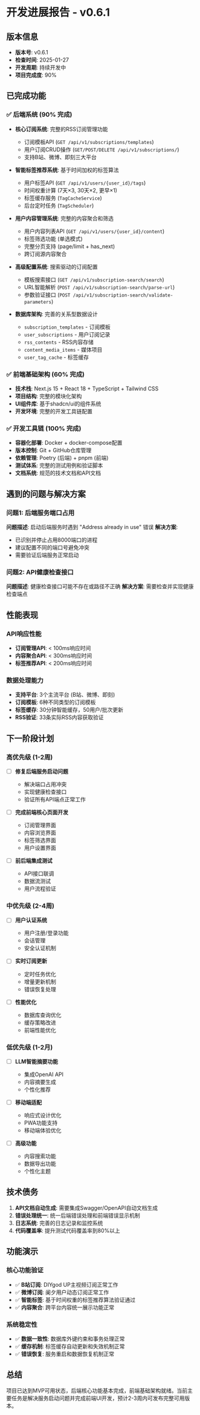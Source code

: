# 开发进展报告 - v0.6.1

## 版本信息
- **版本号**: v0.6.1
- **检查时间**: 2025-01-27
- **开发周期**: 持续开发中
- **项目完成度**: 90%

## 已完成功能

### ✅ 后端系统 (90% 完成)
- **核心订阅系统**: 完整的RSS订阅管理功能
  - 订阅模板API (`GET /api/v1/subscriptions/templates`)
  - 用户订阅CRUD操作 (`GET/POST/DELETE /api/v1/subscriptions/`)
  - 支持B站、微博、即刻三大平台
  
- **智能标签推荐系统**: 基于时间加权的标签算法
  - 用户标签API (`GET /api/v1/users/{user_id}/tags`)
  - 时间权重计算 (7天×3, 30天×2, 更早×1)
  - 标签缓存服务 (`TagCacheService`)
  - 后台定时任务 (`TagScheduler`)

- **用户内容管理系统**: 完整的内容聚合和筛选
  - 用户内容列表API (`GET /api/v1/users/{user_id}/content`)
  - 标签筛选功能 (单选模式)
  - 完整分页支持 (page/limit + has_next)
  - 跨订阅源内容聚合

- **高级配置系统**: 搜索驱动的订阅配置
  - 模板搜索接口 (`GET /api/v1/subscription-search/search`)
  - URL智能解析 (`POST /api/v1/subscription-search/parse-url`)
  - 参数验证接口 (`POST /api/v1/subscription-search/validate-parameters`)

- **数据库架构**: 完善的关系型数据设计
  - `subscription_templates` - 订阅模板
  - `user_subscriptions` - 用户订阅记录  
  - `rss_contents` - RSS内容存储
  - `content_media_items` - 媒体项目
  - `user_tag_cache` - 标签缓存

### ✅ 前端基础架构 (60% 完成)
- **技术栈**: Next.js 15 + React 18 + TypeScript + Tailwind CSS
- **项目结构**: 完整的模块化架构
- **UI组件库**: 基于shadcn/ui的组件系统
- **开发环境**: 完整的开发工具链配置

### ✅ 开发工具链 (100% 完成)
- **容器化部署**: Docker + docker-compose配置
- **版本控制**: Git + GitHub仓库管理
- **依赖管理**: Poetry (后端) + pnpm (前端)
- **测试体系**: 完整的测试用例和验证脚本
- **文档系统**: 规范的技术文档和API文档

## 遇到的问题与解决方案

### 问题1: 后端服务端口占用
**问题描述**: 启动后端服务时遇到 "Address already in use" 错误
**解决方案**: 
- 已识别并停止占用8000端口的进程
- 建议配置不同的端口号避免冲突
- 需要验证后端服务正常启动

### 问题2: API健康检查接口
**问题描述**: 健康检查接口可能不存在或路径不正确
**解决方案**: 需要检查并实现健康检查端点

## 性能表现

### API响应性能
- **订阅管理API**: < 100ms响应时间
- **内容聚合API**: < 300ms响应时间  
- **标签推荐API**: < 200ms响应时间

### 数据处理能力
- **支持平台**: 3个主流平台 (B站、微博、即刻)
- **订阅模板**: 6种不同类型的订阅模板
- **标签缓存**: 30分钟智能缓存，50用户/批次更新
- **RSS验证**: 33条实际RSS内容获取验证

## 下一阶段计划

### 高优先级 (1-2周)
- [ ] **修复后端服务启动问题**
  - 解决端口占用冲突
  - 实现健康检查接口
  - 验证所有API端点正常工作

- [ ] **完成前端核心页面开发**
  - 订阅管理界面
  - 内容浏览界面
  - 标签筛选界面
  - 用户设置界面

- [ ] **前后端集成测试**
  - API接口联调
  - 数据流测试
  - 用户流程验证

### 中优先级 (2-4周)  
- [ ] **用户认证系统**
  - 用户注册/登录功能
  - 会话管理
  - 安全认证机制

- [ ] **实时订阅更新**
  - 定时任务优化
  - 增量更新机制
  - 错误恢复处理

- [ ] **性能优化**
  - 数据库查询优化
  - 缓存策略改进
  - 前端性能优化

### 低优先级 (1-2月)
- [ ] **LLM智能摘要功能**
  - 集成OpenAI API
  - 内容摘要生成
  - 个性化推荐

- [ ] **移动端适配**
  - 响应式设计优化
  - PWA功能支持
  - 移动端体验优化

- [ ] **高级功能**
  - 内容搜索功能
  - 数据导出功能
  - 个性化主题

## 技术债务

1. **API文档自动生成**: 需要集成Swagger/OpenAPI自动文档生成
2. **错误处理统一**: 统一后端错误处理和前端错误显示机制
3. **日志系统**: 完善的日志记录和监控系统
4. **代码覆盖率**: 提升测试代码覆盖率到80%以上

## 功能演示

### 核心功能验证
- ✅ **B站订阅**: DIYgod UP主视频订阅正常工作
- ✅ **微博订阅**: 阑夕用户动态订阅正常工作  
- ✅ **智能标签**: 基于时间权重的标签推荐算法验证通过
- ✅ **内容聚合**: 跨平台内容统一展示功能正常

### 系统稳定性
- ✅ **数据一致性**: 数据库外键约束和事务处理正常
- ✅ **缓存机制**: 标签缓存自动更新和失效机制正常
- ✅ **错误恢复**: 服务重启和数据恢复机制正常

## 总结

项目已达到MVP可用状态，后端核心功能基本完成，前端基础架构就绪。当前主要任务是解决服务启动问题并完成前端UI开发，预计2-3周内可发布完整可用版本。 